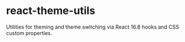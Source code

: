 # react-theme-utils
Utilities for theming and theme switching via React 16.8 hooks and CSS custom properties.
